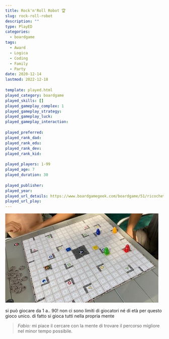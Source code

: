 ```yaml
---
title: Rock'n'Roll Robot 🏆
slug: rock-roll-robot
description: ""
type: PlayED
categories:
  - boardgame
tags:
  - Award
  - Logica
  - Coding
  - Family
  - Party
date: 2020-12-14
lastmod: 2022-12-18

template: played.html
played_category: boardgame
played_skills: []
played_gameplay_complex: 1
played_gameplay_strategy:
played_gameplay_luck:
played_gameplay_interaction:

played_preferred:
played_rank_dad: 
played_rank_edu:
played_rank_dev:
played_rank_kid: 

played_players: 1-99
played_age: 7
played_duration: 30

played_publisher: 
played_year: 
played_url_details: https://www.boardgamegeek.com/boardgame/51/ricochet-robots
played_url_play: 
---
```


![](img/rockrollrobot.webp)

si può giocare da 1 a.. 90!
non ci sono limiti di giocatori né di età per questo gioco unico.
di fatto si gioca tutti nella propria mente

> *Fabio:*
> mi piace il cercare con la mente di trovare il percorso migliore nel minor tempo possibile.

